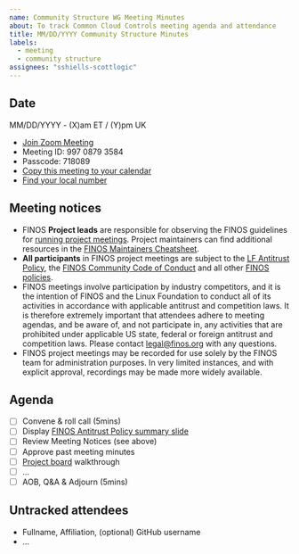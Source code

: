 ```yaml
---
name: Community Structure WG Meeting Minutes
about: To track Common Cloud Controls meeting agenda and attendance
title: MM/DD/YYYY Community Structure Minutes
labels:
  - meeting
  - community structure
assignees: "sshiells-scottlogic"
---
```


## Date

MM/DD/YYYY - (X)am ET / (Y)pm UK

- [Join Zoom Meeting](https://zoom.us/j/99708793584)
- Meeting ID: 997 0879 3584
- Passcode: 718089
- [Copy this meeting to your calendar](calendar.finos.org)
- [Find your local number](https://zoom.us/u/abu2VMzm1v)

## Meeting notices

- FINOS **Project leads** are responsible for observing the FINOS guidelines for [running project meetings](https://community.finos.org/docs/governance/meeting-procedures/). Project maintainers can find additional resources in the [FINOS Maintainers Cheatsheet](https://community.finos.org/docs/finos-maintainers-cheatsheet).
- **All participants** in FINOS project meetings are subject to the [LF Antitrust Policy](https://www.linuxfoundation.org/antitrust-policy/), the [FINOS Community Code of Conduct](https://community.finos.org/docs/governance/code-of-conduct) and all other [FINOS policies](https://community.finos.org/docs/governance/#policies).
- FINOS meetings involve participation by industry competitors, and it is the intention of FINOS and the Linux Foundation to conduct all of its activities in accordance with applicable antitrust and competition laws. It is therefore extremely important that attendees adhere to meeting agendas, and be aware of, and not participate in, any activities that are prohibited under applicable US state, federal or foreign antitrust and competition laws. Please contact legal@finos.org with any questions.
- FINOS project meetings may be recorded for use solely by the FINOS team for administration purposes. In very limited instances, and with explicit approval, recordings may be made more widely available.

## Agenda

- [ ] Convene & roll call (5mins)
- [ ] Display [FINOS Antitrust Policy summary slide](https://community.finos.org/Compliance-Slides/Antitrust-Compliance-Slide.pdf)
- [ ] Review Meeting Notices (see above)
- [ ] Approve past meeting minutes
- [ ] [Project board](https://github.com/orgs/finos/projects/78/views/12) walkthrough
- [ ] ...
- [ ] AOB, Q&A & Adjourn (5mins)

## Untracked attendees

- Fullname, Affiliation, (optional) GitHub username
- ...
